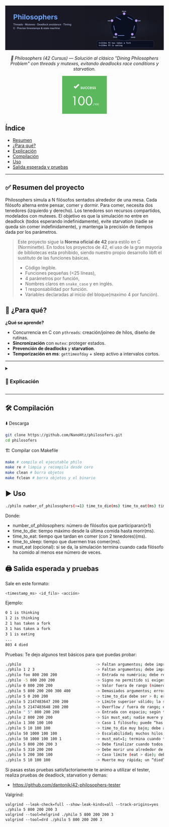 <!-- ===================== BANNER ===================== -->
<p align="center">
  <img src="https://raw.githubusercontent.com/NanoHtz/Assets/main/philosophers/banner.svg" alt="Philosophers banner">
</p>

<p align="center"><i>🧠 Philosophers (42 Cursus) — Solución al clásico "Dining Philosophers Problem" con threads y mutexes, evitando deadlocks race conditions y starvation.</i></p>
<p align="center">
  <img src="https://raw.githubusercontent.com/NanoHtz/Assets/main/100.png" alt="philo nota" height="120">
</p>


## Índice
- [Resumen](#resumen)
- [¿Para qué?](#para-que)
- [Explicación](#explicacion)
- [Compilación](#compilacion)
- [Uso](#uso)
- [Salida esperada y pruebas](#salida)

---
<a id="resumen"></a>
## ✅ Resumen del proyecto<br>

Philosophers simula a N filósofos sentados alrededor de una mesa. Cada filósofo alterna entre pensar, comer y dormir. Para comer, necesita dos tenedores (izquierdo y derecho). Los tenedores son recursos compartidos, modelados con mutexes. El objetivo es que la simulación no entre en deadlock (todos esperando indefinidamente), evite starvation (nadie se queda sin comer indefinidamente), y mantenga la precisión de tiempos dada por los parámetros.

> Este proyecto sigue la **Norma oficial de 42** para estilo en C (Norminette).
> En todos los proyectos de 42, el uso de la gran mayoria de bibliotecas esta prohibido, siendo nuestro propio desarrollo libft el sustituto de las funciones básicas. 
> - Código legible.  
> - Funciones pequeñas (<25 líneas),
> - 4 parámetros por función,
> - Nombres claros en `snake_case` y en inglés.
> - 1 responsabilidad por función.
>  - Variables declaradas al inicio del bloque(maximo 4 por función). 

<a id="para-que"></a>
## 🧩 ¿Para qué?

**¿Qué se aprende?**
- Concurrencia en C con `pthreads`: creación/joineo de hilos, diseño de rutinas.
- **Sincronización** con `mutex`: proteger estados.
- **Prevención de deadlocks** y **starvation**.
- **Temporización en ms**: `gettimeofday` + sleep activo a intervalos cortos.
---

<a id="explicacion"></a>
<details>
  <summary><h3>📝 Explicación</h3></summary>

<b>🧵 Hilos</b><br>
• Un hilo es la ejecución mínima dentro de un proceso.<br>
• Comparte con otros hilos del mismo proceso: memoria, descriptores de archivo y recursos comunes.<br>
• Permite hacer varias cosas a la vez (concurrencia y posible paralelismo); si un hilo se bloquea, los demás pueden seguir.<br><br>

<b>⚠️ Race conditions</b><br>
• Ocurren cuando varios hilos acceden/modifican el mismo dato sin coordinación.<br>
• Ejemplo: dos hilos imprimiendo o escribiendo a la vez en el mismo buffer/archivo.<br>
• Efecto: resultados impredecibles (salida mezclada, datos corruptos).<br><br>

🔒 Un mutex (mutual exclusion) es un cerrojo que garantiza que solo un hilo a la vez entra en una “sección crítica”
Sin mutexes, dos hilos podrían modificar/imprimir/leer el mismo recurso a la vez → race conditions.
<br>
Los usamos para:
<br>
• <b>Tenedores</b> (uno por sitio): comer implica bloquear 2 forks.<br>
• <b>Impresión</b>: un print_mutex evita mezclar líneas en la salida.<br>
• <b>Conrol</b>: desde el control observamos los valores en cada momento, tambien se ha de mutear sin se quiere "solo" observar, puesto que en ese mismo momento su valor puede estar cambiando por otro hilo.
<br><br>

<b>🍴 Mapeo del problema</b><br>
• <b>Filósofo</b> → cada filosofo es un hilo con el ciclo: pensar → tomar tenedores → comer → soltar → dormir.<br>
• <b>Tenedor</b> → un mutex.<br>
• <b>Mesa</b> → estructura compartida con forks, tiempos, start_time y mutexes.
<br><br>

<b>🛑 Deadlock (interbloqueo) y cómo evitarlo</b><br>
Si todos cogen el mismo lado primero, pueden quedarse todos esperando el segundo tenedor.<br>
Solución simple: <b>orden par/impar</b> (rompe el ciclo de espera).<br>
• Filósofos pares: primero derecho, luego izquierdo.<br>
• Filósofos impares: primero izquierdo, luego derecho.
<br><br>

<b>🥣 Starvation (inanición)</b><br>
Intentamos que nadie se quede sin comer indefinidamente. Con el orden par/impar y tiempos razonables, no debería ocurrir en el <i>mandatory</i>.<br>
Usamos un pequeño tiempo de arranque, para que todos empiecen en el mismo momento y sincronizarlos.
<br><br>
Para dormir con precisión, se usa un <i>sleep</i> en bucle con pausas cortas (p. ej. usleep en pasos pequeños).
<br><br>

<b>🩺 Monitor</b><br>
Un hilo de control vigila periódicamente a todos:<br>
• Si <code>ahora - last_meal > time_to_die</code> → activa <code>stop</code> e imprime una única línea "<b>died</b>".<br>
• Si existe <code>must_eat</code> y todos llegaron a su cuota → <code>stop</code> sin muertes.
<br><br>

<b>🧊 Casos borde</b><br>
• <b>N = 1</b>: solo puede coger un tenedor → nunca come → muere tras <code>time_to_die</code>.<br>
• La línea "<b>died</b>" debe ser la <b>última</b> de la salida y aparecer una sola vez.
<br><br>

<b>🧭 Flujo general</b><br>
1) Validar argumentos.<br>
2) Inicializar mesa (forks, mutexes, tiempos).<br>
3) Crear filósofos (hilos) y esperar al <code>start_time</code>.<br>
4) Cada hilo ejecuta su ciclo; el monitor vigila.<br>
5) Al terminar: <i>join</i> de hilos, <i>destroy</i> de mutexes y <i>free</i> de memoria.
<br><br>

</details>

---

<a id="compilacion"></a>
## 🛠️ Compilación
⬇️ Descarga

```bash
git clone https://github.com/NanoHtz/philosofers.git
cd philosofers
```

🏗️ Compilar con Makefile

```bash
make # compila el ejecutable philo
make re # limpia y recompila desde cero
make clean # borra objetos
make fclean # borra objetos y el binario
```
<a id="uso"></a>
## ▶️ Uso

```bash
./philo number_of_philosophers(>=1) time_to_die(ms) time_to_eat(ms) time_to_sleep(ms) [must_eat]
```
Donde:<br>
- number_of_philosophers: número de filósofos que participaran(≥1)<br>
- time_to_die: tiempo máximo desde la última comida hasta morir(ms).<br>
- time_to_eat: tiempo que tardan en comer (con 2 tenedores)(ms).<br>
- time_to_sleep: tiempo que duermen tras comer(ms).<br>
- must_eat (opcional): si se da, la simulación termina cuando cada filósofo ha comido al menos ese número de veces.<br>

<a id="salida"></a>
## 🖨️ Salida esperada y pruebas

Sale en este formato:

```bash
<timestamp_ms> <id_filo> <acción>
```
Ejemplo:
```bash
0 1 is thinking
1 2 is thinking
2 1 has taken a fork
3 1 has taken a fork
3 1 is eating
...
803 4 died
```
Pruebas:
Te dejo algunos test básicos para que puedas probar:
```bash
./philo									-> Faltan argumentos; debe imprimir error por stderr
./philo 1 2 3							-> Faltan argumentos; debe imprimir error por stderr
./philo foo 800 200 200					-> Entrada no numérica; debe rechazar con “Only digits” por stderr
./philo -5 800 200 200					-> Signo no permitido si exiges “solo dígitos”; debe rechazar por stderr
./philo 0 800 200 200					-> Valor fuera de rango (número de filósofos debe ser ≥ 1); error por stderr
./philo 5 800 200 200 300 400			-> Demasiados argumentos; error por stderr
./philo 5 0 200 200						-> time_to_die debe ser > 0; error de rango por stderr
./philo 5 2147483647 200 200			-> Límite superior válido; la simulación arranca correctamente
./philo 5 2147483648 200 200			-> Overflow / fuera de rango; error por stderr y exit code ≠ 0
./philo " 5" 800 200 200				-> Entrada con espacio; según tu política, normalmente error “Only digits”
./philo 2 800 200 200					-> Sin must_eat; nadie muere y la simulación no termina sola
./philo 1 300 100 100					-> Caso 1 filósofo; puede “has taken a fork” y luego un único “died” (~300 ms);
./philo 5 10 100 100					-> time_to_die muy bajo; debe aparecer un único “died” y ser la última línea
./philo 50 1000 100 100					-> Escalabilidad; muchos hilos, sin muertes y sin terminar solo
./philo 50 1000 100 100 1				-> must_eat=1; termina cuando todos comen una vez; cero “died”
./philo 5 800 200 200 3					-> Debe finalizar cuando todos coman 3 veces; cero “died”;
./philo 5 310 200 200					-> Debe morir uno alrededor de 310 ms (± margen);
./philo 5 200 300 100					-> Caso límite (eat > die); debe morir alguien (un único “died”)
./philo 5 10 100 100					-> Muerte muy rápida; un “died” y es la última línea
```
Si pasas estas pruebas satisfactoriamente te animo a utilizar el tester, realiza pruebas de deadlock, starvation y demas:
- https://github.com/dantonik/42-philosophers-tester

Valgrind:
```bahs
valgrind --leak-check=full --show-leak-kinds=all --track-origins=yes ./philo 5 800 200 200 3
valgrind --tool=helgrind ./philo 5 800 200 200 3
valgrind --tool=drd ./philo 5 800 200 200 3
```

